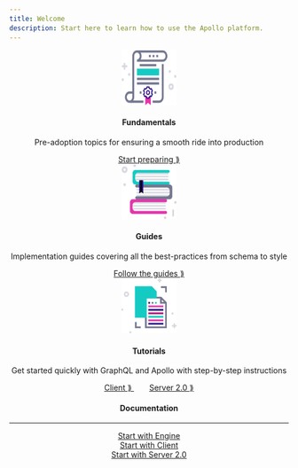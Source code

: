 ```yaml
---
title: Welcome
description: Start here to learn how to use the Apollo platform.
---
```


<div class="docstart" align="center">
  <div class="fundamentals">
      <div align="center">
        <a href="./fundamentals/platform.html">
          <img src="./images/guides.svg" width=100  height=100>
        </a>
      </div>
      <div align="center">
        <h4 class="headers"> Fundamentals </h4>
      </div>
      <div align="center">
        <p>Pre-adoption topics for ensuring a smooth ride into production</p>
      </div>
      <div align="center">
        <a href="./fundamentals/platform.html"> Start preparing &Rang; </a>
      </div>
  </div>

  <div class="guides">
    <div align="center">
        <a href="./guides/schema-design.html">
          <img src="./images/docs.svg" width=100  height=100>
        </a>
    </div>
    <div align="center">
      <h4 class="headers" align="center"> Guides </h4>
    </div>
    <div align="center">
      <p>Implementation guides covering all the best-practices from schema to style</p>
    </div>
    <div align="center">
      <a href="./guides/schema-design.html"> Follow the guides &Rang; </a>
    </div>
  </div>

  <div class="quickstart">
    <div align="center">
      <a href="#">
        <img src="./images/fundamentals.svg" width=100  height=100>
      </a>
    </div>
    <div align="center">
      <h4 class="headers" align="center"> Tutorials </h4>
    </div>
    <div align="center">
      <p>Get started quickly with GraphQL and Apollo with step-by-step instructions</p>
    </div>
    <div align="center">
      <a href="/docs/react/essentials/get-started.html"> Client &Rang; </a>
      &nbsp;&nbsp;&nbsp;&nbsp;&nbsp;&nbsp;
      <a href="/docs/apollo-server/v2/getting-started.html"> Server 2.0 &Rang; </a>
    </div>
  </div>
</div>

<h4 align="center"> Documentation </h4>

<hr />

<div class="documentation">
  <div class="doc">
    <div align="center">
      <a href="/docs/engine" class="btn default hollow"> Start with Engine </a>
    </div>
  </div>

  <div class="doc">
    <div align="center">
      <a href="/docs/react" class="btn default hollow"> Start with Client </a>
    </div> 
  </div>

  <div class="doc">
    <div align="center">
      <a href="/docs/apollo-server/v2/getting-started.html" class="btn default hollow"> Start with Server 2.0 </a>
    </div> 
  </div>
</div>

